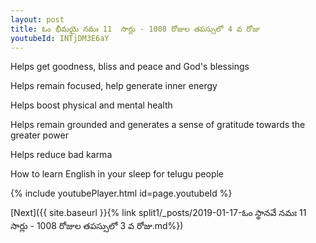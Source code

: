 ```yaml
---
layout: post
title: ఓం భీమయై నమః 11  సార్లు - 1008 రోజుల తపస్సులో 4 వ రోజు
youtubeId: INTjDM3E6aY
---
```

 
 
Helps get goodness, bliss and peace and God's blessings
 
Helps remain focused, help generate inner energy 
 
Helps boost physical and mental health 
 
Helps remain grounded and generates a sense of gratitude towards the greater power 
 
Helps reduce bad karma
 
How to learn English in your sleep for telugu people
 
 
 
 


{% include youtubePlayer.html id=page.youtubeId %}
 
[Next]({{ site.baseurl }}{% link split1/_posts/2019-01-17-ఓం స్థానవే నమః 11  సార్లు - 1008 రోజుల తపస్సులో 3 వ రోజు.md%})
 
